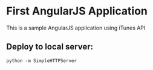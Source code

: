 First AngularJS Application
===

This is a sample AngularJS application using iTunes API

## Deploy to local server:

    python -m SimpleHTTPServer
